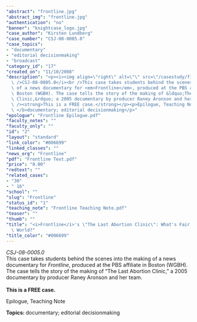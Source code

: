 ```yaml
---
"abstract": "frontline.jpg"
"abstract_img": "frontline.jpg"
"authentication": "no"
"banner": "knightcase_logo.jpg"
"case_author": "Kirsten Lundberg"
"case_number": "CSJ-08-0005.0"
"case_topics":
- "documentary"
- "editorial decisionmaking"
- "broadcast"
"category_id": "17"
"created_on": "11/10/2008"
"description": "<p><i><img align=\"right\" alt=\"\" src=\"/casestudy/files/photos/241/frontline.gif\"\
  \ />CSJ-08-0005.0</i><br />This case takes students behind the scenes into the making\
  \ of a news documentary for <em>Frontline</em>, produced at the PBS affiliate in\
  \ Boston (WGBH). The case tells the story of the making of &ldquo;The Last Abortion\
  \ Clinic,&rdquo; a 2005 documentary by producer Raney Aronson and her team.<br /><br\
  \ /><strong>This is a FREE case.</strong></p><p>Epilogue, Teaching Note</p><p><b>Topics:\
  \ </b>documentary; editorial decisionmaking</p>"
"epologue": "Frontline Epilogue.pdf"
"faculty_notes": ""
"faculty_only": ""
"id": "2"
"layout": "standard"
"link_color": "#006699"
"linked_classes": ""
"news_org": "Frontline"
"pdf": "Frontline Text.pdf"
"price": "0.00"
"redtext": ""
"related_cases":
- "30"
- " 16"
"school": ""
"slug": "Frontline"
"status_id": "1"
"teaching_note": "Frontline Teaching Note.pdf"
"teaser": ""
"thumb": ""
"title": "<i>Frontline</i>'s \"The Last Abortion Clinic\": What's Fair in a Video\
  \ World?"
"title_color": "#006699"
---
```

<p><i><img align="right" alt="" src="/casestudy/files/photos/241/frontline.gif" />CSJ-08-0005.0</i><br />This case takes students behind the scenes into the making of a news documentary for <em>Frontline</em>, produced at the PBS affiliate in Boston (WGBH). The case tells the story of the making of &ldquo;The Last Abortion Clinic,&rdquo; a 2005 documentary by producer Raney Aronson and her team.<br /><br /><strong>This is a FREE case.</strong></p><p>Epilogue, Teaching Note</p><p><b>Topics: </b>documentary; editorial decisionmaking</p>
